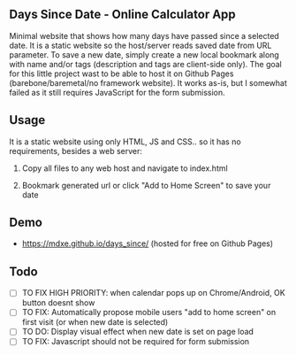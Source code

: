 ## Days Since Date - Online Calculator App

Minimal website that shows how many days have passed since a selected date. It is a static website so the host/server reads saved date from URL parameter. To save a new date, simply create a new local bookmark along with name and/or tags (description and tags are client-side only). The goal for this little project wast to be able to host it on Github Pages (barebone/baremetal/no framework website).  It works as-is, but I somewhat failed as it still requires JavaScript for the form submission.

## Usage

It is a static website using only HTML, JS and CSS.. so it has no requirements, besides a web server:

1. Copy all files to any web host and navigate to index.html

2. Bookmark generated url or click "Add to Home Screen" to save your date

## Demo
- https://mdxe.github.io/days_since/  (hosted for free on Github Pages)

## Todo
- [ ] TO FIX HIGH PRIORITY: when calendar pops up on Chrome/Android, OK button doesnt show
- [ ] TO FIX: Automatically propose mobile users "add to home screen" on first visit (or when new date is selected)
- [ ] TO DO: Display visual effect when new date is set on page load
- [ ] TO FIX: Javascript should not be required for form submission